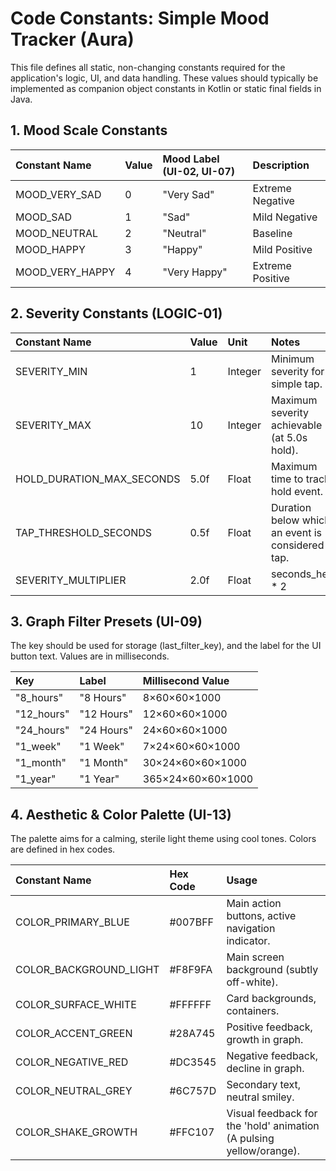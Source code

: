 # **Code Constants: Simple Mood Tracker (Aura)**

This file defines all static, non-changing constants required for the application's logic, UI, and data handling. These values should typically be implemented as companion object constants in Kotlin or static final fields in Java.

## **1\. Mood Scale Constants**

| Constant Name | Value | Mood Label (UI-02, UI-07) | Description |
| :---- | :---- | :---- | :---- |
| MOOD\_VERY\_SAD | 0 | "Very Sad" | Extreme Negative |
| MOOD\_SAD | 1 | "Sad" | Mild Negative |
| MOOD\_NEUTRAL | 2 | "Neutral" | Baseline |
| MOOD\_HAPPY | 3 | "Happy" | Mild Positive |
| MOOD\_VERY\_HAPPY | 4 | "Very Happy" | Extreme Positive |

## **2\. Severity Constants (LOGIC-01)**

| Constant Name | Value | Unit | Notes |
| :---- | :---- | :---- | :---- |
| SEVERITY\_MIN | 1 | Integer | Minimum severity for a simple tap. |
| SEVERITY\_MAX | 10 | Integer | Maximum severity achievable (at 5.0s hold). |
| HOLD\_DURATION\_MAX\_SECONDS | 5.0f | Float | Maximum time to track hold event. |
| TAP\_THRESHOLD\_SECONDS | 0.5f | Float | Duration below which an event is considered a tap. |
| SEVERITY\_MULTIPLIER | 2.0f | Float | seconds\_held \* 2 |

## **3\. Graph Filter Presets (UI-09)**

The key should be used for storage (last\_filter\_key), and the label for the UI button text. Values are in milliseconds.

| Key | Label | Millisecond Value |
| :---- | :---- | :---- |
| "8\_hours" | "8 Hours" | 8×60×60×1000 |
| "12\_hours" | "12 Hours" | 12×60×60×1000 |
| "24\_hours" | "24 Hours" | 24×60×60×1000 |
| "1\_week" | "1 Week" | 7×24×60×60×1000 |
| "1\_month" | "1 Month" | 30×24×60×60×1000 |
| "1\_year" | "1 Year" | 365×24×60×60×1000 |

## **4\. Aesthetic & Color Palette (UI-13)**

The palette aims for a calming, sterile light theme using cool tones. Colors are defined in hex codes.

| Constant Name | Hex Code | Usage |
| :---- | :---- | :---- |
| COLOR\_PRIMARY\_BLUE | \#007BFF | Main action buttons, active navigation indicator. |
| COLOR\_BACKGROUND\_LIGHT | \#F8F9FA | Main screen background (subtly off-white). |
| COLOR\_SURFACE\_WHITE | \#FFFFFF | Card backgrounds, containers. |
| COLOR\_ACCENT\_GREEN | \#28A745 | Positive feedback, growth in graph. |
| COLOR\_NEGATIVE\_RED | \#DC3545 | Negative feedback, decline in graph. |
| COLOR\_NEUTRAL\_GREY | \#6C757D | Secondary text, neutral smiley. |
| COLOR\_SHAKE\_GROWTH | \#FFC107 | Visual feedback for the 'hold' animation (A pulsing yellow/orange). |

